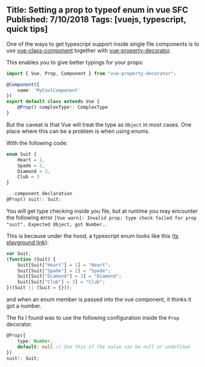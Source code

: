 Title: Setting a prop to typeof enum in vue SFC
Published: 7/10/2018
Tags: [vuejs, typescript, quick tips]
---
One of the ways to get typescript support inside single file components is to use [vue-class-component](https://github.com/vuejs/vue-class-component) together with [vue-property-decorator](https://github.com/kaorun343/vue-property-decorator).

This enables you to give better typings for your props:
```ts
import { Vue, Prop, Component } from "vue-property-decorator";

@Component({
    name: 'MyCoolComponent'
})
export default class extends Vue {
    @Prop() complexType!: ComplexType
}
```

But the caveat is that Vue will treat the type as `Object` in most cases.
One place where this can be a problem is when using enums.

With the following code:
```ts
enum Suit {
    Heart = 1,
    Spade = 2,
    Diamond = 3,
    Club = 3
}

...component declaration
@Prop() suit!: Suit;
```

You will get type checking inside you file, but at runtime you may encounter the following error
`[Vue warn]: Invalid prop: type check failed for prop "suit". Expected Object, got Number.`.

This is because under the hood, a typescript enum looks like this ([ts playground link](https://www.typescriptlang.org/play/#src=enum%20Suit%20%7B%0D%0A%20%20%20%20Heart%20%3D%201%2C%0D%0A%20%20%20%20Spade%20%3D%202%2C%0D%0A%20%20%20%20Diamond%20%3D%203%2C%0D%0A%20%20%20%20Club%20%3D%203%0D%0A%7D)):
```ts
var Suit;
(function (Suit) {
    Suit[Suit["Heart"] = 1] = "Heart";
    Suit[Suit["Spade"] = 2] = "Spade";
    Suit[Suit["Diamond"] = 3] = "Diamond";
    Suit[Suit["Club"] = 3] = "Club";
})(Suit || (Suit = {}));
```
and when an enum member is passed into the vue component, it thinks it got a number.

The fix I found was to use the following configuration inside the `Prop` decorator.
```ts
@Prop({ 
    type: Number,
    default: null // Use this if the value can be null or undefined
})
suit!: Suit;
```
